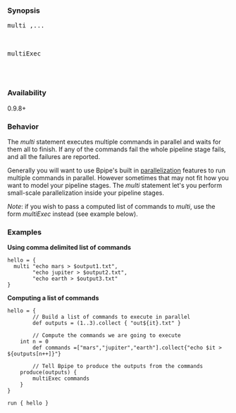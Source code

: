 ### Synopsis ###
<pre>
multi <command>,<command>...<br>
<br>
multiExec <Groovy list of commands><br>
<br>
</pre>

### Availability ###
0.9.8+

### Behavior ###
The _multi_ statement executes multiple commands in parallel and waits for them all to finish. If any of the commands fail the whole pipeline stage fails, and all the failures are reported.

Generally you will want to use Bpipe's built in [parallelization](ParallelTasks.md) features to run multiple commands in parallel. However sometimes that may not fit how you want to model your pipeline stages. The _multi_ statement let's you perform small-scale parallelization inside your pipeline stages.

_Note_: if you wish to pass a computed list of commands to _multi_, use the form _multiExec_ instead (see example below).

### Examples ###
**Using comma delimited list of commands**

```
hello = {
  multi "echo mars > $output1.txt",
        "echo jupiter > $output2.txt",
        "echo earth > $output3.txt"
}
```

**Computing a list of commands**

```
hello = {  
        // Build a list of commands to execute in parallel
        def outputs = (1..3).collect { "out${it}.txt" }

        // Compute the commands we are going to execute
	int n = 0
        def commands =["mars","jupiter","earth"].collect{"echo $it > ${outputs[n++]}"} 

        // Tell Bpipe to produce the outputs from the commands
	produce(outputs) {
	    multiExec commands
	}
}

run { hello }
```

